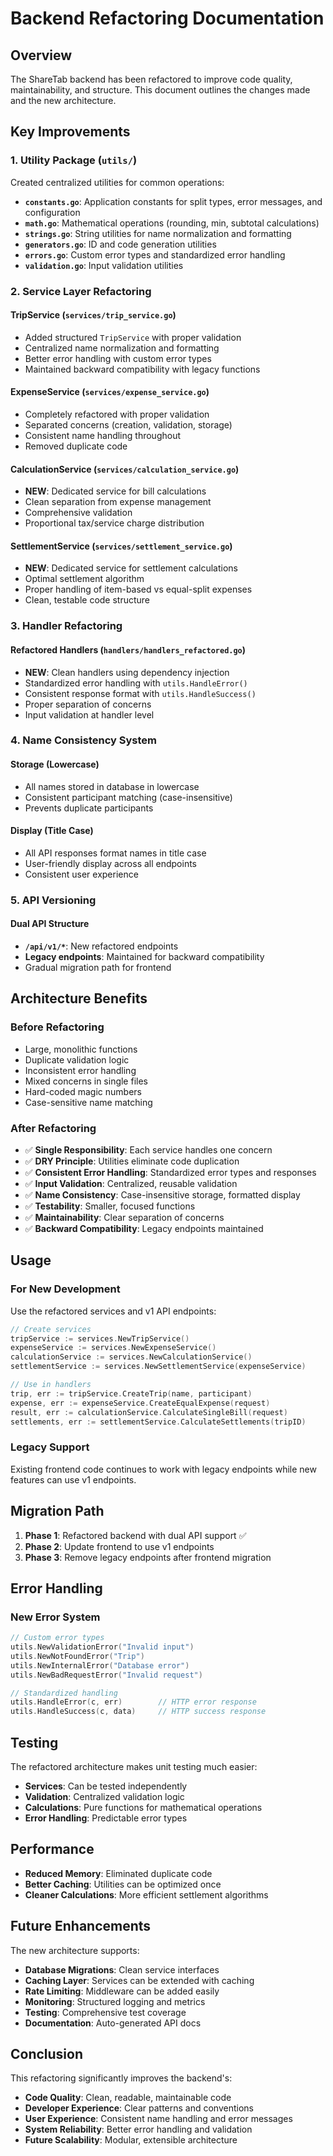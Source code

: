 # Backend Refactoring Documentation

## Overview

The ShareTab backend has been refactored to improve code quality, maintainability, and structure. This document outlines the changes made and the new architecture.

## Key Improvements

### 1. **Utility Package** (`utils/`)
Created centralized utilities for common operations:

- **`constants.go`**: Application constants for split types, error messages, and configuration
- **`math.go`**: Mathematical operations (rounding, min, subtotal calculations)
- **`strings.go`**: String utilities for name normalization and formatting
- **`generators.go`**: ID and code generation utilities
- **`errors.go`**: Custom error types and standardized error handling
- **`validation.go`**: Input validation utilities

### 2. **Service Layer Refactoring**

#### **TripService** (`services/trip_service.go`)
- Added structured `TripService` with proper validation
- Centralized name normalization and formatting
- Better error handling with custom error types
- Maintained backward compatibility with legacy functions

#### **ExpenseService** (`services/expense_service.go`)
- Completely refactored with proper validation
- Separated concerns (creation, validation, storage)
- Consistent name handling throughout
- Removed duplicate code

#### **CalculationService** (`services/calculation_service.go`)
- **NEW**: Dedicated service for bill calculations
- Clean separation from expense management
- Comprehensive validation
- Proportional tax/service charge distribution

#### **SettlementService** (`services/settlement_service.go`)
- **NEW**: Dedicated service for settlement calculations
- Optimal settlement algorithm
- Proper handling of item-based vs equal-split expenses
- Clean, testable code structure

### 3. **Handler Refactoring**

#### **Refactored Handlers** (`handlers/handlers_refactored.go`)
- **NEW**: Clean handlers using dependency injection
- Standardized error handling with `utils.HandleError()`
- Consistent response format with `utils.HandleSuccess()`
- Proper separation of concerns
- Input validation at handler level

### 4. **Name Consistency System**

#### **Storage (Lowercase)**
- All names stored in database in lowercase
- Consistent participant matching (case-insensitive)
- Prevents duplicate participants

#### **Display (Title Case)**
- All API responses format names in title case
- User-friendly display across all endpoints
- Consistent user experience

### 5. **API Versioning**

#### **Dual API Structure**
- **`/api/v1/*`**: New refactored endpoints
- **Legacy endpoints**: Maintained for backward compatibility
- Gradual migration path for frontend

## Architecture Benefits

### **Before Refactoring**
- Large, monolithic functions
- Duplicate validation logic
- Inconsistent error handling
- Mixed concerns in single files
- Hard-coded magic numbers
- Case-sensitive name matching

### **After Refactoring**
- ✅ **Single Responsibility**: Each service handles one concern
- ✅ **DRY Principle**: Utilities eliminate code duplication
- ✅ **Consistent Error Handling**: Standardized error types and responses
- ✅ **Input Validation**: Centralized, reusable validation
- ✅ **Name Consistency**: Case-insensitive storage, formatted display
- ✅ **Testability**: Smaller, focused functions
- ✅ **Maintainability**: Clear separation of concerns
- ✅ **Backward Compatibility**: Legacy endpoints maintained

## Usage

### **For New Development**
Use the refactored services and v1 API endpoints:

```go
// Create services
tripService := services.NewTripService()
expenseService := services.NewExpenseService()
calculationService := services.NewCalculationService()
settlementService := services.NewSettlementService(expenseService)

// Use in handlers
trip, err := tripService.CreateTrip(name, participant)
expense, err := expenseService.CreateEqualExpense(request)
result, err := calculationService.CalculateSingleBill(request)
settlements, err := settlementService.CalculateSettlements(tripID)
```

### **Legacy Support**
Existing frontend code continues to work with legacy endpoints while new features can use v1 endpoints.

## Migration Path

1. **Phase 1**: Refactored backend with dual API support ✅
2. **Phase 2**: Update frontend to use v1 endpoints
3. **Phase 3**: Remove legacy endpoints after frontend migration

## Error Handling

### **New Error System**
```go
// Custom error types
utils.NewValidationError("Invalid input")
utils.NewNotFoundError("Trip")
utils.NewInternalError("Database error")
utils.NewBadRequestError("Invalid request")

// Standardized handling
utils.HandleError(c, err)        // HTTP error response
utils.HandleSuccess(c, data)     // HTTP success response
```

## Testing

The refactored architecture makes unit testing much easier:

- **Services**: Can be tested independently
- **Validation**: Centralized validation logic
- **Calculations**: Pure functions for mathematical operations
- **Error Handling**: Predictable error types

## Performance

- **Reduced Memory**: Eliminated duplicate code
- **Better Caching**: Utilities can be optimized once
- **Cleaner Calculations**: More efficient settlement algorithms

## Future Enhancements

The new architecture supports:

- **Database Migrations**: Clean service interfaces
- **Caching Layer**: Services can be extended with caching
- **Rate Limiting**: Middleware can be added easily
- **Monitoring**: Structured logging and metrics
- **Testing**: Comprehensive test coverage
- **Documentation**: Auto-generated API docs

## Conclusion

This refactoring significantly improves the backend's:
- **Code Quality**: Clean, readable, maintainable code
- **Developer Experience**: Clear patterns and conventions
- **User Experience**: Consistent name handling and error messages
- **System Reliability**: Better error handling and validation
- **Future Scalability**: Modular, extensible architecture